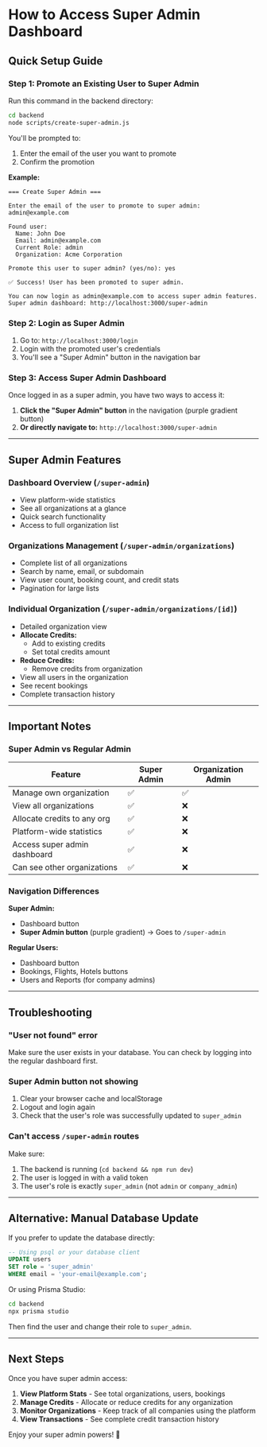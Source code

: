 # How to Access Super Admin Dashboard

## Quick Setup Guide

### Step 1: Promote an Existing User to Super Admin

Run this command in the backend directory:

```bash
cd backend
node scripts/create-super-admin.js
```

You'll be prompted to:
1. Enter the email of the user you want to promote
2. Confirm the promotion

**Example:**
```
=== Create Super Admin ===

Enter the email of the user to promote to super admin: admin@example.com

Found user:
  Name: John Doe
  Email: admin@example.com
  Current Role: admin
  Organization: Acme Corporation

Promote this user to super admin? (yes/no): yes

✅ Success! User has been promoted to super admin.

You can now login as admin@example.com to access super admin features.
Super admin dashboard: http://localhost:3000/super-admin
```

### Step 2: Login as Super Admin

1. Go to: `http://localhost:3000/login`
2. Login with the promoted user's credentials
3. You'll see a "Super Admin" button in the navigation bar

### Step 3: Access Super Admin Dashboard

Once logged in as a super admin, you have two ways to access it:

1. **Click the "Super Admin" button** in the navigation (purple gradient button)
2. **Or directly navigate to:** `http://localhost:3000/super-admin`

---

## Super Admin Features

### Dashboard Overview (`/super-admin`)
- View platform-wide statistics
- See all organizations at a glance
- Quick search functionality
- Access to full organization list

### Organizations Management (`/super-admin/organizations`)
- Complete list of all organizations
- Search by name, email, or subdomain
- View user count, booking count, and credit stats
- Pagination for large lists

### Individual Organization (`/super-admin/organizations/[id]`)
- Detailed organization view
- **Allocate Credits:**
  - Add to existing credits
  - Set total credits amount
- **Reduce Credits:**
  - Remove credits from organization
- View all users in the organization
- See recent bookings
- Complete transaction history

---

## Important Notes

### Super Admin vs Regular Admin

| Feature | Super Admin | Organization Admin |
|---------|-------------|-------------------|
| Manage own organization | ✅ | ✅ |
| View all organizations | ✅ | ❌ |
| Allocate credits to any org | ✅ | ❌ |
| Platform-wide statistics | ✅ | ❌ |
| Access super admin dashboard | ✅ | ❌ |
| Can see other organizations | ✅ | ❌ |

### Navigation Differences

**Super Admin:**
- Dashboard button
- **Super Admin button** (purple gradient) → Goes to `/super-admin`

**Regular Users:**
- Dashboard button
- Bookings, Flights, Hotels buttons
- Users and Reports (for company admins)

---

## Troubleshooting

### "User not found" error
Make sure the user exists in your database. You can check by logging into the regular dashboard first.

### Super Admin button not showing
1. Clear your browser cache and localStorage
2. Logout and login again
3. Check that the user's role was successfully updated to `super_admin`

### Can't access `/super-admin` routes
Make sure:
1. The backend is running (`cd backend && npm run dev`)
2. The user is logged in with a valid token
3. The user's role is exactly `super_admin` (not `admin` or `company_admin`)

---

## Alternative: Manual Database Update

If you prefer to update the database directly:

```sql
-- Using psql or your database client
UPDATE users
SET role = 'super_admin'
WHERE email = 'your-email@example.com';
```

Or using Prisma Studio:

```bash
cd backend
npx prisma studio
```

Then find the user and change their role to `super_admin`.

---

## Next Steps

Once you have super admin access:

1. **View Platform Stats** - See total organizations, users, bookings
2. **Manage Credits** - Allocate or reduce credits for any organization
3. **Monitor Organizations** - Keep track of all companies using the platform
4. **View Transactions** - See complete credit transaction history

Enjoy your super admin powers! 🚀
